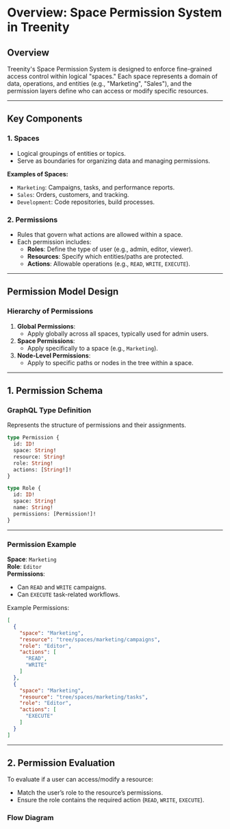 # Overview: Space Permission System in Treenity

## **Overview**

Treenity's Space Permission System is designed to enforce fine-grained access control within logical "spaces." Each
space represents a domain of data, operations, and entities (e.g., "Marketing", "Sales"), and the permission layers
define who can access or modify specific resources.

---

## **Key Components**

### 1. **Spaces**

- Logical groupings of entities or topics.
- Serve as boundaries for organizing data and managing permissions.

**Examples of Spaces:**

- `Marketing`: Campaigns, tasks, and performance reports.
- `Sales`: Orders, customers, and tracking.
- `Development`: Code repositories, build processes.

### 2. **Permissions**

- Rules that govern what actions are allowed within a space.
- Each permission includes:
    - **Roles**: Define the type of user (e.g., admin, editor, viewer).
    - **Resources**: Specify which entities/paths are protected.
    - **Actions**: Allowable operations (e.g., `READ`, `WRITE`, `EXECUTE`).

---

## **Permission Model Design**

### **Hierarchy of Permissions**

1. **Global Permissions**:
    - Apply globally across all spaces, typically used for admin users.
2. **Space Permissions**:
    - Apply specifically to a space (e.g., `Marketing`).
3. **Node-Level Permissions**:
    - Apply to specific paths or nodes in the tree within a space.

---

## **1. Permission Schema**

### **GraphQL Type Definition**

Represents the structure of permissions and their assignments.

```graphql
type Permission {
  id: ID!
  space: String!
  resource: String!
  role: String!
  actions: [String!]!
}

type Role {
  id: ID!
  space: String!
  name: String!
  permissions: [Permission!]!
}
```

---

### **Permission Example**

**Space**: `Marketing`  
**Role**: `Editor`  
**Permissions**:

- Can `READ` and `WRITE` campaigns.
- Can `EXECUTE` task-related workflows.

Example Permissions:

```json
[
  {
    "space": "Marketing",
    "resource": "tree/spaces/marketing/campaigns",
    "role": "Editor",
    "actions": [
      "READ",
      "WRITE"
    ]
  },
  {
    "space": "Marketing",
    "resource": "tree/spaces/marketing/tasks",
    "role": "Editor",
    "actions": [
      "EXECUTE"
    ]
  }
]
```

---

## **2. Permission Evaluation**

To evaluate if a user can access/modify a resource:

- Match the user’s role to the resource’s permissions.
- Ensure the role contains the required action (`READ`, `WRITE`, `EXECUTE`).

### **Flow Diagram**